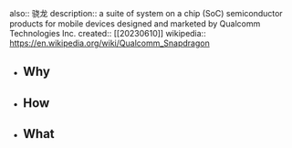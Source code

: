 also:: 骁龙
description:: a suite of system on a chip (SoC) semiconductor products for mobile devices designed and marketed by Qualcomm Technologies Inc.
created:: [[20230610]]
wikipedia:: https://en.wikipedia.org/wiki/Qualcomm_Snapdragon

- ## Why
- ## How
- ## What